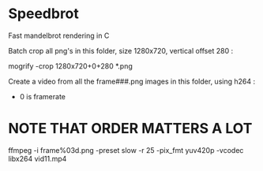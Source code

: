 Speedbrot
=========

Fast mandelbrot rendering in C

Batch crop all png's in this folder, size 1280x720, vertical offset 280 :

mogrify -crop 1280x720+0+280 *.png

Create a video from all the frame###.png images in this folder, using h264 :
 - 0 is framerate

# NOTE THAT ORDER MATTERS A LOT

ffmpeg -i frame%03d.png -preset slow -r 25 -pix_fmt yuv420p -vcodec libx264 vid11.mp4